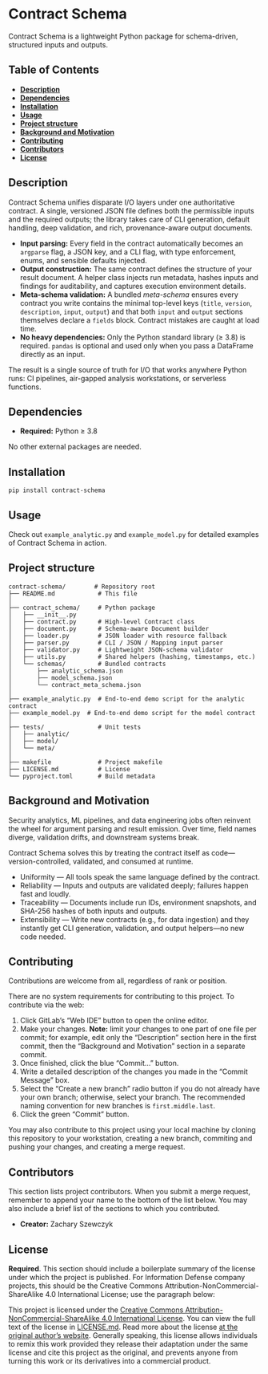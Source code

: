 # Contract Schema

Contract Schema is a lightweight Python package for schema-driven, structured inputs and outputs.

## Table of Contents

* [**Description**](#description)
* [**Dependencies**](#dependencies)
* [**Installation**](#installation)
* [**Usage**](#usage)
* [**Project structure**](#project-structure)
* [**Background and Motivation**](#background-and-motivation)
* [**Contributing**](#contributing)
* [**Contributors**](#contributors)
* [**License**](#license)

## Description

Contract Schema unifies disparate I/O layers under one authoritative contract. A single, versioned JSON file defines both the permissible inputs and the required outputs; the library takes care of CLI generation, default handling, deep validation, and rich, provenance-aware output documents.

* **Input parsing:** Every field in the contract automatically becomes an `argparse` flag, a JSON key, and a CLI flag, with type enforcement, enums, and sensible defaults injected.  
* **Output construction:** The same contract defines the structure of your result document. A helper class injects run metadata, hashes inputs and findings for auditability, and captures execution environment details.  
* **Meta-schema validation:** A bundled _meta-schema_ ensures every contract you write contains the minimal top-level keys (`title`, `version`, `description`, `input`, `output`) and that both `input` and `output` sections themselves declare a `fields` block. Contract mistakes are caught at load time.  
* **No heavy dependencies:** Only the Python standard library (≥ 3.8) is required. `pandas` is optional and used only when you pass a DataFrame directly as an input.  

The result is a single source of truth for I/O that works anywhere Python runs: CI pipelines, air-gapped analysis workstations, or serverless functions.

## Dependencies

* **Required:** Python ≥ 3.8  

No other external packages are needed.

## Installation

```
pip install contract-schema
```

## Usage

Check out `example_analytic.py` and `example_model.py` for detailed examples of Contract Schema in action.

## Project structure

```
contract-schema/        # Repository root
├── README.md            # This file
│
├── contract_schema/     # Python package
│   ├── __init__.py
│   ├── contract.py      # High-level Contract class
│   ├── document.py      # Schema-aware Document builder
│   ├── loader.py        # JSON loader with resource fallback
│   ├── parser.py        # CLI / JSON / Mapping input parser
│   ├── validator.py     # Lightweight JSON-schema validator
│   ├── utils.py         # Shared helpers (hashing, timestamps, etc.)
│   └── schemas/         # Bundled contracts
│       ├── analytic_schema.json
│       ├── model_schema.json
│       └── contract_meta_schema.json
│
├── example_analytic.py  # End-to-end demo script for the analytic contract
├── example_model.py  # End-to-end demo script for the model contract
│
├── tests/               # Unit tests
│   ├── analytic/
│   ├── model/
│   └── meta/
│
├── makefile             # Project makefile
├── LICENSE.md           # License
└── pyproject.toml       # Build metadata
```

## Background and Motivation

Security analytics, ML pipelines, and data engineering jobs often reinvent the wheel for argument parsing and result emission. Over time, field names diverge, validation drifts, and downstream systems break.

Contract Schema solves this by treating the contract itself as code—version-controlled, validated, and consumed at runtime.

* Uniformity — All tools speak the same language defined by the contract.
* Reliability — Inputs and outputs are validated deeply; failures happen fast and loudly.
* Traceability — Documents include run IDs, environment snapshots, and SHA-256 hashes of both inputs and outputs.
* Extensibility — Write new contracts (e.g., for data ingestion) and they instantly get CLI generation, validation, and output helpers—no new code needed.

## Contributing

Contributions are welcome from all, regardless of rank or position.

There are no system requirements for contributing to this project. To contribute via the web:

1. Click GitLab’s “Web IDE” button to open the online editor.
2. Make your changes. **Note:** limit your changes to one part of one file per commit; for example, edit only the “Description” section here in the first commit, then the “Background and Motivation” section in a separate commit.
3. Once finished, click the blue “Commit...” button.
4. Write a detailed description of the changes you made in the “Commit Message” box.
5. Select the “Create a new branch” radio button if you do not already have your own branch; otherwise, select your branch. The recommended naming convention for new branches is ``first.middle.last``.
6. Click the green “Commit” button.

You may also contribute to this project using your local machine by cloning this repository to your workstation, creating a new branch, commiting and pushing your changes, and creating a merge request.

## Contributors

This section lists project contributors. When you submit a merge request, remember to append your name to the bottom of the list below. You may also include a brief list of the sections to which you contributed.

* **Creator:** Zachary Szewczyk

## License

**Required**. This section should include a boilerplate summary of the license under which the project is published. For Information Defense company projects, this should be the Creative Commons Attribution-NonCommercial-ShareAlike 4.0 International License; use the paragraph below:

This project is licensed under the [Creative Commons Attribution-NonCommercial-ShareAlike 4.0 International License](https://creativecommons.org/licenses/by-nc-sa/4.0/). You can view the full text of the license in [LICENSE.md](./LICENSE.md). Read more about the license [at the original author’s website](https://zacs.site/disclaimers.html). Generally speaking, this license allows individuals to remix this work provided they release their adaptation under the same license and cite this project as the original, and prevents anyone from turning this work or its derivatives into a commercial product.
